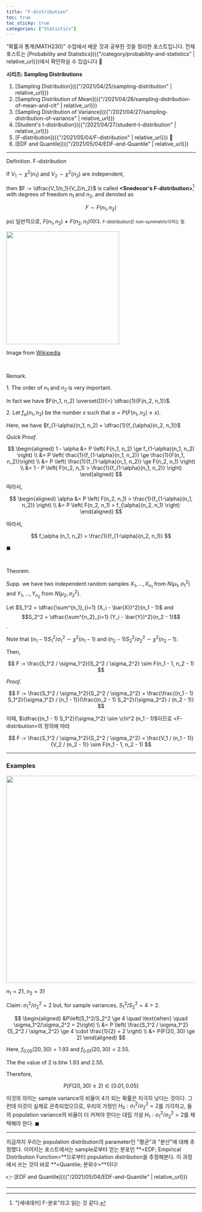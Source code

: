 ```yaml
---
title: "F-distribution"
toc: true
toc_sticky: true
categories: ["Statistics"]
---
```


“확률과 통계(MATH230)” 수업에서 배운 것과 공부한 것을 정리한 포스트입니다. 전체 포스트는 [Probability and Statistics]({{"/category/probability-and-statistics" | relative_url}})에서 확인하실 수 있습니다 🎲

<div class="proof" markdown="1">

**시리즈: Sampling Distributions**

1. [Sampling Distribution]({{"/2021/04/25/sampling-distribution" | relative_url}})
2. [Sampling Distribution of Mean]({{"/2021/04/26/sampling-distribution-of-mean-and-clt" | relative_url}})
3. [Sampling Distribution of Variance]({{"/2021/04/27/sampling-distribution-of-variance" | relative_url}})
4. [Student's t-distribution]({{"/2021/04/27/student-t-distribution" | relative_url}})
5. [F-distribution]({{"/2021/05/04/F-distribution" | relative_url}}) 👀
6. [EDF and Quantile]({{"/2021/05/04/EDF-and-Quantile" | relative_url}})

</div>

<hr/>

<div class="definition" markdown="1">

<span class="statement-title">Definition.</span> F-distribution<br>

If $V_1 \sim \chi^2(n_1)$ and $V_2 \sim \chi^2(n_2)$ are independent,

then $F := \dfrac{V_1/n_1}{V_2/n_2}$ is called **\<Snedecor's F-distribution\>**[^1] with degrees of freedom $n_1$ and $n_2$, and denoted as

$$
F \sim F(n_1, n_2)
$$

</div>

ps) 일반적으로, $F(n_1, n_2) \ne F(n_2, n_1)$이다. <small>F-distribution은 non-symmetric이라는 말.</small>


<div class="img-wrapper">
  <img src="https://upload.wikimedia.org/wikipedia/commons/thumb/7/74/F-distribution_pdf.svg/488px-F-distribution_pdf.svg.png" width="300px">
  <p>
  Image from <a href="https://upload.wikimedia.org/wikipedia/commons/thumb/7/74/F-distribution_pdf.svg/488px-F-distribution_pdf.svg.png">Wikipedia</a>
  </p>
</div>

<br/>

<div class="notice" markdown="1">

<span class="statement-title">Remark.</span><br>

1\. The order of $n_1$ and $n_2$ is very important.

In fact we have $F(n_1, n_2) \overset{D}{=} \dfrac{1}{F(n_2, n_1)}$.

</div>

<div class="notice" markdown="1">

2\. Let $f_\alpha (n_1, n_2)$ be the number $x$ such that $\alpha = P\left(F(n_1, n_2) \ge x\right)$.

Here, we have $f_{1-\alpha}(n_1, n_2) = \dfrac{1}{f_{\alpha}(n_2, n_1)}$

</div>

<div class="math-statement" markdown="1">

<span class="statement-title">*Quick Proof*.</span><br>

$$
\begin{aligned}
  1 - \alpha
  &= P \left( F(n_1, n_2) \ge f_{1-\alpha}(n_1, n_2) \right) \\
  &= P \left( \frac{1}{f_{1-\alpha}(n_1, n_2)} \ge \frac{1}{F(n_1, n_2)}\right) \\
  &= P \left( \frac{1}{f_{1-\alpha}(n_1, n_2)} \ge F(n_2, n_1) \right) \\
  &= 1 - P \left( F(n_2, n_1) > \frac{1}{f_{1-\alpha}(n_1, n_2)} \right)
\end{aligned}
$$

따라서,

$$
\begin{aligned}
  \alpha
  &= P \left( F(n_2, n_1) > \frac{1}{f_{1-\alpha}(n_1, n_2)} \right) \\
  &= P \left( F(n_2, n_1) > f_{\alpha}(n_2, n_1) \right)
\end{aligned}
$$

따라서,

$$
f_\alpha (n_1, n_2) = \frac{1}{f_{1-\alpha}(n_2, n_1)}
$$

$\blacksquare$

</div>

<br/>

<div class="theorem" markdown="1">

<span class="statement-title">Theorem.</span><br>

Supp. we have two independent random samples $X_1, \dots, X_{n_1}$ from $N(\mu_1, \sigma_1^2)$ and $Y_1, \dots, Y_{n_2}$ from $N(\mu_2, \sigma_2^2)$.

Let $S_1^2 = \dfrac{\sum^{n_1}_{i=1} (X_i - \bar{X})^2}{n_1 - 1}$ and $$S_2^2 = \dfrac{\sum^{n_2}_{i=1} (Y_i - \bar{Y})^2}{n_2 - 1}$$.

Note that $(n_1 - 1)S_1^2/\sigma_1^2 \sim \chi^2 (n_1 - 1)$ and $(n_2 - 1)S_2^2/\sigma_2^2 \sim \chi^2 (n_2 - 1)$.

Then,

$$
F := \frac{S_1^2 / \sigma_1^2}{S_2^2 / \sigma_2^2} \sim F(n_1 - 1, n_2 - 1)
$$

</div>

<div class="math-statement" markdown="1">

<span class="statement-title">*Proof*.</span><br>

$$
F := \frac{S_1^2 / \sigma_1^2}{S_2^2 / \sigma_2^2} = \frac{\frac{(n_1 - 1) S_1^2}{\sigma_1^2} / (n_1 - 1)}{\frac{(n_2 - 1) S_2^2}{\sigma_2^2} / (n_2 - 1)}
$$

이때, $\dfrac{(n_1 - 1) S_1^2}{\sigma_1^2} \sim \chi^2 (n_1 - 1)$이므로 \<F-distribution\>의 정의에 따라

$$
F := \frac{S_1^2 / \sigma_1^2}{S_2^2 / \sigma_2^2} = \frac{V_1 / (n_1 - 1)}{V_2 / (n_2 - 1)} \sim F(n_1 - 1, n_2 - 1)
$$

</div>

<hr/>

### Examples

<div class="img-wrapper">
<img src= "{{"/images/mathematics/probability-and-statistics/F-distribution-example-1.png" | relative_url }}" width=550>
</div>

<div class="math-statement" markdown="1">

$n_1 = 21$, $n_2 = 31$

Claim: $\sigma_1^2/\sigma_2^2 = 2$ but, for sample variances, $S_1^2/S_2^2 = 4 > 2$.

$$
\begin{aligned}
&P\left(S_1^2/S_2^2 \ge 4 \quad \text{when} \quad \sigma_1^2/\sigma_2^2 = 2\right) \\
&= P \left( \frac{S_1^2 / \sigma_1^2}{S_2^2 / \sigma_2^2} \ge 4 \cdot \frac{1}{2} = 2 \right) \\
&= P(F(20, 30) \ge 2)
\end{aligned}
$$

Here, $f_{0.05}(20, 30)=1.93$ and $f_{0.01}(20, 30) = 2.55$.

The the value of $2$ is btw $1.93$ and $2.55$.

Therefore,

$$
P(F(20, 30) \ge 2) \in [0.01, 0.05]
$$

이것의 의미는 sample variance의 비율이 4가 되는 확률은 지극히 낮다는 것이다. 그런데 이것이 실제로 관측되었으므로, 우리의 가정인 $H_0: \sigma_1^2 / \sigma_2^2 = 2$를 기각하고, 둘의 population variance의 비율이 더 커져야 한다는 대립 가설 $H_1: \sigma_1^2 / \sigma_2^2 > 2$를 채택해야 한다. $\blacksquare$

</div>

<hr/>

지금까지 우리는 population distribution의 parameter인 "평균"과 "분산"에 대해 추정했다. 이어지는 포스트에서는 sample로부터 얻는 분포인 **\<EDF; Empirical Distribution Function\>**으로부터 population distribution을 추정해본다. 이 과정에서 쓰는 것이 바로 **\<Quantile; 분위수\>**이다!

👉 [EDF and Quantile]({{"/2021/05/04/EDF-and-Quantile" | relative_url}})

<hr/>

[^1]: "[세네데커] F-분포"라고 읽는 것 같다.